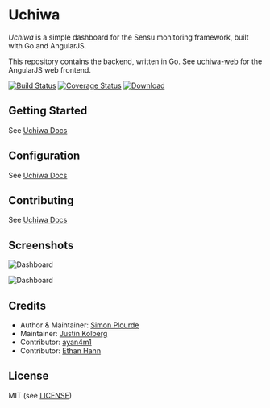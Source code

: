 # Uchiwa

*Uchiwa* is a simple dashboard for the Sensu monitoring framework, built with Go and AngularJS.

This repository contains the backend, written in Go.
See [uchiwa-web](https://github.com/fracklen/uchiwa-web) for the AngularJS web frontend.

[![Build Status](https://travis-ci.org/sensu/uchiwa.svg?branch=master)](https://travis-ci.org/sensu/uchiwa)
[![Coverage Status](https://coveralls.io/repos/sensu/uchiwa/badge.svg?branch=master)](https://coveralls.io/r/sensu/uchiwa?branch=master)
[![Download](https://api.bintray.com/packages/palourde/uchiwa/uchiwa/images/download.svg) ](https://uchiwa.io/#/download)

## Getting Started

See [Uchiwa Docs](http://docs.uchiwa.io/en/latest/getting-started/)

## Configuration
See [Uchiwa Docs](http://docs.uchiwa.io/en/latest/configuration/overview/)

## Contributing
See [Uchiwa Docs](http://docs.uchiwa.io/en/latest/contributing/)

## Screenshots

![Dashboard](http://palourde.github.io/images/uchiwa-dashboard.png)

![Dashboard](http://palourde.github.io/images/uchiwa-client.png)

## Credits
* Author & Maintainer: [Simon Plourde][author]
* Maintainer: [Justin Kolberg][amdprophet]
* Contributor: [ayan4m1][ayan4m1]
* Contributor: [Ethan Hann][ethanhann]

## License
MIT (see [LICENSE][license])

[author]:                 https://github.com/palourde
[license]:                https://github.com/fracklen/uchiwa/blob/master/LICENSE
[ethanhann]:              https://github.com/ethanhann
[ayan4m1]:                https://github.com/ayan4m1
[amdprophet]:             https://github.com/amdprophet

